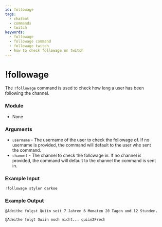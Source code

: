 ```yaml
---
id: followage 
tags:
  - chatbot
  - commands
  - twitch
keywords:
  - followage
  - followage command
  - followage twitch
  - how to check followage on twitch
---
```

# !followage

The `!followage` command is used to check how long a user has been following the channel.

### Module

- None

### Arguments

- `username` - The username of the user to check the followage of. If no username is provided, the command will default to the user who sent the command.
- `channel` - The channel to check the followage in. If no channel is provided, the command will default to the channel the command is sent in.

### Example Input

```
!followage styler darkoe
```

### Example Output

```
@Adeithe folgst Quiin seit 7 Jahren 6 Monaten 20 Tagen und 12 Stunden.

@Adeithe folgt Quiin noch nicht... quiin2Frech
```
